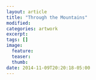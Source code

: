 ```yaml
---
layout: article
title: "Through the Mountains"
modified:
categories: artwork
excerpt:
tags: []
image:
  feature:
  teaser:
  thumb:
date: 2014-11-09T20:20:18-05:00
---
```


